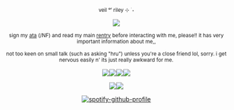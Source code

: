 <div align="center">

<sub> veil ᵒʳ riley ⊹ ࣪ ˖

<div align="center">
  
![](https://komarev.com/ghpvc/?username=liittle-puppy&color=000000&label=bite-marks)           
<div align="center">

<sub> sign my [ata](https://guardmuttz.atabook.org/) (/NF) and read my main [rentry](https://rentry.co/0130lostpup) before interacting with me, please!! it has very important information about me,,

<sub> not too keen on small talk (such as asking "hru") unless you're a close friend lol, sorry. i get nervous easily n' its just really awkward for me.

<div align="center">

![](https://files.catbox.moe/a5wi7q.gif)![](https://files.catbox.moe/vbx651.gif)![](https://files.catbox.moe/jd86ye.gif)![](https://files.catbox.moe/xwbtjq.gif)

![](https://files.catbox.moe/bl24tp.webp)![](https://files.catbox.moe/69k6od.webp)

<div align="center">

[![spotify-github-profile](https://spotify-github-profile.kittinanx.com/api/view?uid=4pzyy4lk1j1oz6pdawgau0yaw&cover_image=true&theme=natemoo-re&show_offline=false&background_color=4d0000&interchange=false&bar_color=780000&bar_color_cover=true)](https://github.com/kittinan/spotify-github-profile)
